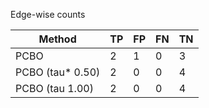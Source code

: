 Edge-wise counts

| Method           |   TP |   FP |   FN |   TN |
|------------------|------|------|------|------|
| PCBO             |    2 |    1 |    0 |    3 |
| PCBO (tau* 0.50) |    2 |    0 |    0 |    4 |
| PCBO (tau 1.00)  |    2 |    0 |    0 |    4 |
